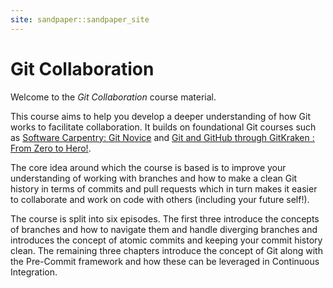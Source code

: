 ```yaml
---
site: sandpaper::sandpaper_site
---
```

# Git Collaboration

Welcome to the _Git Collaboration_ course material.

This course aims to help you develop a deeper understanding of how Git works to facilitate collaboration. It builds on
foundational Git courses such as [Software Carpentry: Git Novice][swCarpentryGit] and [Git and GitHub through
GitKraken : From Zero to Hero!][zeroHero].

The core idea around which the course is based is to improve your understanding of working with branches and how to
make a clean Git history in terms of commits and pull requests which in turn makes it easier to collaborate and work on
code with others (including your future self!).

The course is split into six episodes. The first three introduce the concepts of branches and how to navigate them and
handle diverging branches and introduces the concept of atomic commits and keeping your commit history clean. The
remaining three chapters introduce the concept of Git along with the Pre-Commit framework and how these can be leveraged
in Continuous Integration.

[swCarpentryGit]: https://swcarpentry.github.io/git-novice/
[zeroHero]: https://srse-git-github-zero2hero.netlify.app
